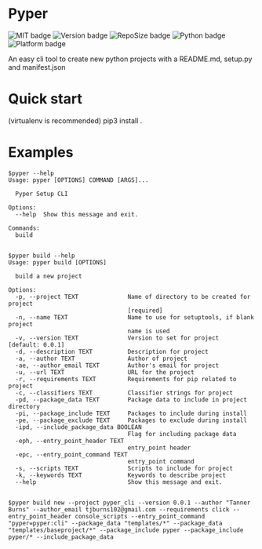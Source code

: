 # Pyper

<!--Badges-->
![MIT badge](https://img.shields.io/badge/license-MIT-black)
![Version badge](https://img.shields.io/github/manifest-json/v/tannerburns/pyper?color=red)
![RepoSize badge](https://img.shields.io/github/repo-size/tannerburns/pyper?color=green)
![Python badge](https://img.shields.io/badge/python-setuptools-blue?logo=python&logoColor=yellow)
![Platform badge](https://img.shields.io/badge/platform-linux%20%7C%20osx%20%7C%20win32-yellow)

  An easy cli tool to create new python projects with a README.md, setup.py and manifest.json


Quick start
=====

  (virtualenv is recommended)
  pip3 install .

Examples
=====

    $pyper --help
    Usage: pyper [OPTIONS] COMMAND [ARGS]...

      Pyper Setup CLI

    Options:
      --help  Show this message and exit.

    Commands:
      build


    $pyper build --help
    Usage: pyper build [OPTIONS]

      build a new project

    Options:
      -p, --project TEXT              Name of directory to be created for project
                                      [required]
      -n, --name TEXT                 Name to use for setuptools, if blank project
                                      name is used
      -v, --version TEXT              Version to set for project  [default: 0.0.1]
      -d, --description TEXT          Description for project
      -a, --author TEXT               Author of project
      -ae, --author_email TEXT        Author's email for project
      -u, --url TEXT                  URL for the project
      -r, --requirements TEXT         Requirements for pip related to project
      -c, --classifiers TEXT          Classifier strings for project
      -pd, --package_data TEXT        Package data to include in project directory
      -pi, --package_include TEXT     Packages to include during install
      -pe, --package_exclude TEXT     Packages to exclude during install
      -ipd, --include_package_data BOOLEAN
                                      Flag for including package data
      -eph, --entry_point_header TEXT
                                      entry_point header
      -epc, --entry_point_command TEXT
                                      entry_point command
      -s, --scripts TEXT              Scripts to include for project
      -k, --keywords TEXT             Keywords to describe project
      --help                          Show this message and exit.


    $pyper build new --project pyper_cli --version 0.0.1 --author "Tanner Burns" --author_email tjburns102@gmail.com --requirements click --entry_point_header console_scripts --entry_point_command "pyper=pyper:cli" --package_data "templates/*" --package_data "templates/baseproject/*" --package_include pyper --package_include pyper/* --include_package_data 
